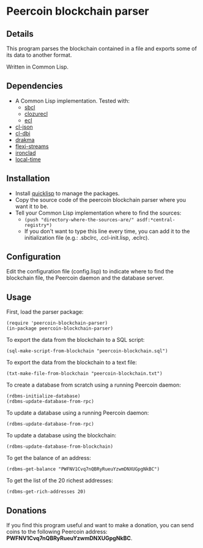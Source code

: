 Peercoin blockchain parser
==========================

## Details

This program parses the blockchain contained in a file and exports some of its data to another format.

Written in Common Lisp.

## Dependencies

* A Common Lisp implementation. Tested with:
  * [sbcl](http://www.sbcl.org)
  * [clozurecl](http://ccl.clozure.com)
  * [ecl](http://ecls.sourceforge.net)
* [cl-json](http://cliki.net/cl-json)
* [cl-dbi](http://cliki.net/cl-dbi)
* [drakma](http://cliki.net/drakma)
* [flexi-streams](http://cliki.net/flexi-streams)
* [ironclad](http://cliki.net/Ironclad)
* [local-time](http://cliki.net/local-time)

## Installation

* Install [quicklisp](http://www.quicklisp.org/beta/) to manage the packages.
* Copy the source code of the peercoin blockchain parser where you want it to be.
* Tell your Common Lisp implementation where to find the sources:
  * ```(push "directory-where-the-sources-are/" asdf:*central-registry*)```
  * If you don't want to type this line every time, you can add it to the initialization file (e.g.: .sbclrc, .ccl-init.lisp, .eclrc).

## Configuration

Edit the configuration file (config.lisp) to indicate where to find the blockchain file, the Peercoin daemon and the database server.

## Usage

First, load the parser package:

    (require 'peercoin-blockchain-parser)
    (in-package peercoin-blockchain-parser)

To export the data from the blockchain to a SQL script:

    (sql-make-script-from-blockchain "peercoin-blockchain.sql")

To export the data from the blockchain to a text file:

    (txt-make-file-from-blockchain "peercoin-blockchain.txt")

To create a database from scratch using a running Peercoin daemon:

    (rdbms-initialize-database)
    (rdbms-update-database-from-rpc)

To update a database using a running Peercoin daemon:

    (rdbms-update-database-from-rpc)

To update a database using the blockchain:

    (rdbms-update-database-from-blockchain)

To get the balance of an address:

    (rdbms-get-balance "PWFNV1Cvq7nQBRyRueuYzwmDNXUGpgNkBC")

To get the list of the 20 richest addresses:

    (rdbms-get-rich-addresses 20)

## Donations

If you find this program useful and want to make a donation, you can send coins to the following Peercoin address: **PWFNV1Cvq7nQBRyRueuYzwmDNXUGpgNkBC**.
